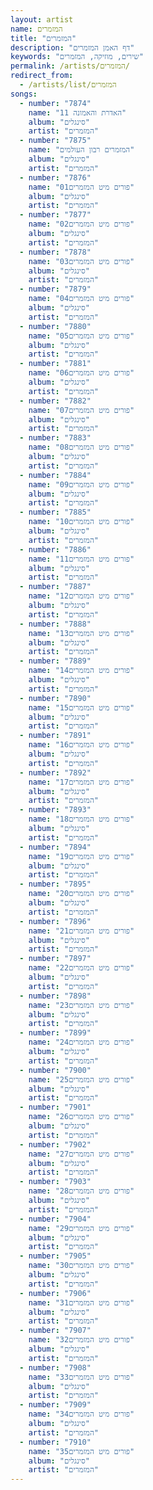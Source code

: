 ```yaml
---
layout: artist
name: המזמרים
title: "המזמרים"
description: "דף האמן המזמרים"
keywords: "שירים, מוזיקה, המזמרים"
permalink: /artists/המזמרים/
redirect_from:
  - /artists/list/המזמרים
songs:
  - number: "7874"
    name: "11 האדרת והאמונה"
    album: "סינגלים"
    artist: "המזמרים"
  - number: "7875"
    name: "המזמרים רבון העולמים"
    album: "סינגלים"
    artist: "המזמרים"
  - number: "7876"
    name: "פורים מיט המזמרים01"
    album: "סינגלים"
    artist: "המזמרים"
  - number: "7877"
    name: "פורים מיט המזמרים02"
    album: "סינגלים"
    artist: "המזמרים"
  - number: "7878"
    name: "פורים מיט המזמרים03"
    album: "סינגלים"
    artist: "המזמרים"
  - number: "7879"
    name: "פורים מיט המזמרים04"
    album: "סינגלים"
    artist: "המזמרים"
  - number: "7880"
    name: "פורים מיט המזמרים05"
    album: "סינגלים"
    artist: "המזמרים"
  - number: "7881"
    name: "פורים מיט המזמרים06"
    album: "סינגלים"
    artist: "המזמרים"
  - number: "7882"
    name: "פורים מיט המזמרים07"
    album: "סינגלים"
    artist: "המזמרים"
  - number: "7883"
    name: "פורים מיט המזמרים08"
    album: "סינגלים"
    artist: "המזמרים"
  - number: "7884"
    name: "פורים מיט המזמרים09"
    album: "סינגלים"
    artist: "המזמרים"
  - number: "7885"
    name: "פורים מיט המזמרים10"
    album: "סינגלים"
    artist: "המזמרים"
  - number: "7886"
    name: "פורים מיט המזמרים11"
    album: "סינגלים"
    artist: "המזמרים"
  - number: "7887"
    name: "פורים מיט המזמרים12"
    album: "סינגלים"
    artist: "המזמרים"
  - number: "7888"
    name: "פורים מיט המזמרים13"
    album: "סינגלים"
    artist: "המזמרים"
  - number: "7889"
    name: "פורים מיט המזמרים14"
    album: "סינגלים"
    artist: "המזמרים"
  - number: "7890"
    name: "פורים מיט המזמרים15"
    album: "סינגלים"
    artist: "המזמרים"
  - number: "7891"
    name: "פורים מיט המזמרים16"
    album: "סינגלים"
    artist: "המזמרים"
  - number: "7892"
    name: "פורים מיט המזמרים17"
    album: "סינגלים"
    artist: "המזמרים"
  - number: "7893"
    name: "פורים מיט המזמרים18"
    album: "סינגלים"
    artist: "המזמרים"
  - number: "7894"
    name: "פורים מיט המזמרים19"
    album: "סינגלים"
    artist: "המזמרים"
  - number: "7895"
    name: "פורים מיט המזמרים20"
    album: "סינגלים"
    artist: "המזמרים"
  - number: "7896"
    name: "פורים מיט המזמרים21"
    album: "סינגלים"
    artist: "המזמרים"
  - number: "7897"
    name: "פורים מיט המזמרים22"
    album: "סינגלים"
    artist: "המזמרים"
  - number: "7898"
    name: "פורים מיט המזמרים23"
    album: "סינגלים"
    artist: "המזמרים"
  - number: "7899"
    name: "פורים מיט המזמרים24"
    album: "סינגלים"
    artist: "המזמרים"
  - number: "7900"
    name: "פורים מיט המזמרים25"
    album: "סינגלים"
    artist: "המזמרים"
  - number: "7901"
    name: "פורים מיט המזמרים26"
    album: "סינגלים"
    artist: "המזמרים"
  - number: "7902"
    name: "פורים מיט המזמרים27"
    album: "סינגלים"
    artist: "המזמרים"
  - number: "7903"
    name: "פורים מיט המזמרים28"
    album: "סינגלים"
    artist: "המזמרים"
  - number: "7904"
    name: "פורים מיט המזמרים29"
    album: "סינגלים"
    artist: "המזמרים"
  - number: "7905"
    name: "פורים מיט המזמרים30"
    album: "סינגלים"
    artist: "המזמרים"
  - number: "7906"
    name: "פורים מיט המזמרים31"
    album: "סינגלים"
    artist: "המזמרים"
  - number: "7907"
    name: "פורים מיט המזמרים32"
    album: "סינגלים"
    artist: "המזמרים"
  - number: "7908"
    name: "פורים מיט המזמרים33"
    album: "סינגלים"
    artist: "המזמרים"
  - number: "7909"
    name: "פורים מיט המזמרים34"
    album: "סינגלים"
    artist: "המזמרים"
  - number: "7910"
    name: "פורים מיט המזמרים35"
    album: "סינגלים"
    artist: "המזמרים"
---
```

